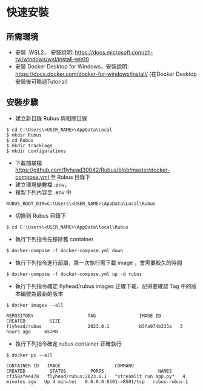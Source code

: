 # 快速安裝

## 所需環境
* 安裝  .WSL2， 安裝說明: https://docs.microsoft.com/zh-tw/windows/wsl/install-win10
* 安裝 Docker Desktop for Windows，安裝說明: https://docs.docker.com/docker-for-windows/install/ (在Docker Desktop安裝後可略過Tutorial)

## 安裝步驟
* 建立新目錄 Rubus 與相關目錄
```commandline
$ cd C:\Users\<USER_NAME>\AppData\Local
$ mkdir Rubus
$ cd Rubus
$ mkdir tracklogs
$ mkdir configurations
```

* 下載部屬檔 https://github.com/flyhead30042/Rubus/blob/master/docker-compose.yml 至 Rubus 目錄下
* 建立環境變數檔 .env，
* 複製下列內容至 .env 中
```commandline
RUBUS_ROOT_DIR=C:\Users\<USER_NAME>\AppData\Local\Rubus
```
* 切換到 Rubus 目錄下
```commandline
$ cd C:\Users\<USER_NAME>\AppData\local\Rubus
```

* 執行下列指令先移除舊 container
```commandline
$ docker-compose -f docker-compose.yml down
```
* 執行下列指令進行部屬，第一次執行需下載 image ，會需要較久的時間
```commandline
$ docker-compose -f docker-compose.yml up -d rubus
```
* 執行下列指令確定 flyhead/rubus images 正確下載，記得要確認 Tag 中的版本編號為最新的版本
```commandline
$ docker images --all

REPOSITORY                    TAG                IMAGE ID       CREATED         SIZE
flyhead/rubus                 2023.0.1           b5fa974b333a   3 hours ago     657MB
```
* 執行下列指令確定 rubus container 正確執行
```commandline
$ docker ps --all

CONTAINER ID   IMAGE                    COMMAND                  CREATED         STATUS         PORTS                    NAMES
cf358afee478   flyhead/rubus:2023.0.1   "streamlit run app.py"   4 minutes ago   Up 4 minutes   0.0.0.0:8501->8501/tcp   rubus-rubus-1
```
